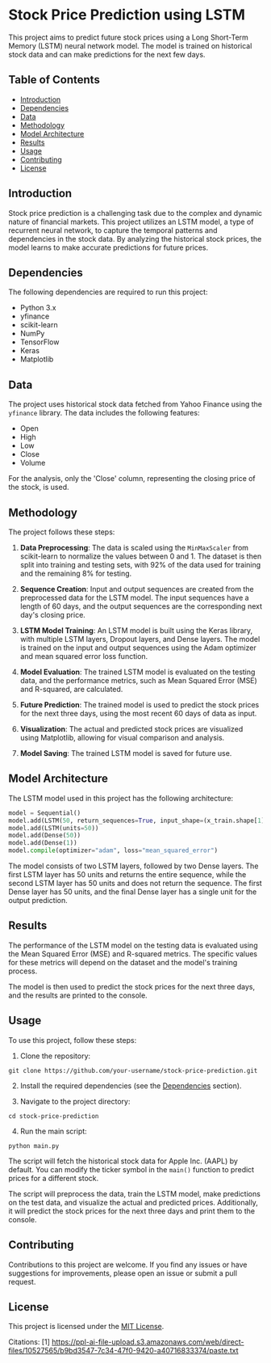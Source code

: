 # Stock Price Prediction using LSTM

This project aims to predict future stock prices using a Long Short-Term Memory (LSTM) neural network model. The model is trained on historical stock data and can make predictions for the next few days.

## Table of Contents

- [Introduction](#introduction)
- [Dependencies](#dependencies)
- [Data](#data)
- [Methodology](#methodology)
- [Model Architecture](#model-architecture)
- [Results](#results)
- [Usage](#usage)
- [Contributing](#contributing)
- [License](#license)

## Introduction

Stock price prediction is a challenging task due to the complex and dynamic nature of financial markets. This project utilizes an LSTM model, a type of recurrent neural network, to capture the temporal patterns and dependencies in the stock data. By analyzing the historical stock prices, the model learns to make accurate predictions for future prices.

## Dependencies

The following dependencies are required to run this project:

- Python 3.x
- yfinance
- scikit-learn
- NumPy
- TensorFlow
- Keras
- Matplotlib

## Data

The project uses historical stock data fetched from Yahoo Finance using the `yfinance` library. The data includes the following features:

- Open
- High
- Low
- Close
- Volume

For the analysis, only the 'Close' column, representing the closing price of the stock, is used.

## Methodology

The project follows these steps:

1. **Data Preprocessing**: The data is scaled using the `MinMaxScaler` from scikit-learn to normalize the values between 0 and 1. The dataset is then split into training and testing sets, with 92% of the data used for training and the remaining 8% for testing.

2. **Sequence Creation**: Input and output sequences are created from the preprocessed data for the LSTM model. The input sequences have a length of 60 days, and the output sequences are the corresponding next day's closing price.

3. **LSTM Model Training**: An LSTM model is built using the Keras library, with multiple LSTM layers, Dropout layers, and Dense layers. The model is trained on the input and output sequences using the Adam optimizer and mean squared error loss function.

4. **Model Evaluation**: The trained LSTM model is evaluated on the testing data, and the performance metrics, such as Mean Squared Error (MSE) and R-squared, are calculated.

5. **Future Prediction**: The trained model is used to predict the stock prices for the next three days, using the most recent 60 days of data as input.

6. **Visualization**: The actual and predicted stock prices are visualized using Matplotlib, allowing for visual comparison and analysis.

7. **Model Saving**: The trained LSTM model is saved for future use.

## Model Architecture

The LSTM model used in this project has the following architecture:

```python
model = Sequential()
model.add(LSTM(50, return_sequences=True, input_shape=(x_train.shape[1], 1)))
model.add(LSTM(units=50))
model.add(Dense(50))
model.add(Dense(1))
model.compile(optimizer="adam", loss="mean_squared_error")
```

The model consists of two LSTM layers, followed by two Dense layers. The first LSTM layer has 50 units and returns the entire sequence, while the second LSTM layer has 50 units and does not return the sequence. The first Dense layer has 50 units, and the final Dense layer has a single unit for the output prediction.

## Results

The performance of the LSTM model on the testing data is evaluated using the Mean Squared Error (MSE) and R-squared metrics. The specific values for these metrics will depend on the dataset and the model's training process.

The model is then used to predict the stock prices for the next three days, and the results are printed to the console.

## Usage

To use this project, follow these steps:

1. Clone the repository:

```
git clone https://github.com/your-username/stock-price-prediction.git
```

2. Install the required dependencies (see the [Dependencies](#dependencies) section).

3. Navigate to the project directory:

```
cd stock-price-prediction
```

4. Run the main script:

```
python main.py
```

The script will fetch the historical stock data for Apple Inc. (AAPL) by default. You can modify the ticker symbol in the `main()` function to predict prices for a different stock.

The script will preprocess the data, train the LSTM model, make predictions on the test data, and visualize the actual and predicted prices. Additionally, it will predict the stock prices for the next three days and print them to the console.

## Contributing

Contributions to this project are welcome. If you find any issues or have suggestions for improvements, please open an issue or submit a pull request.

## License

This project is licensed under the [MIT License](LICENSE).

Citations:
[1] https://ppl-ai-file-upload.s3.amazonaws.com/web/direct-files/10527565/b9bd3547-7c34-47f0-9420-a40716833374/paste.txt
